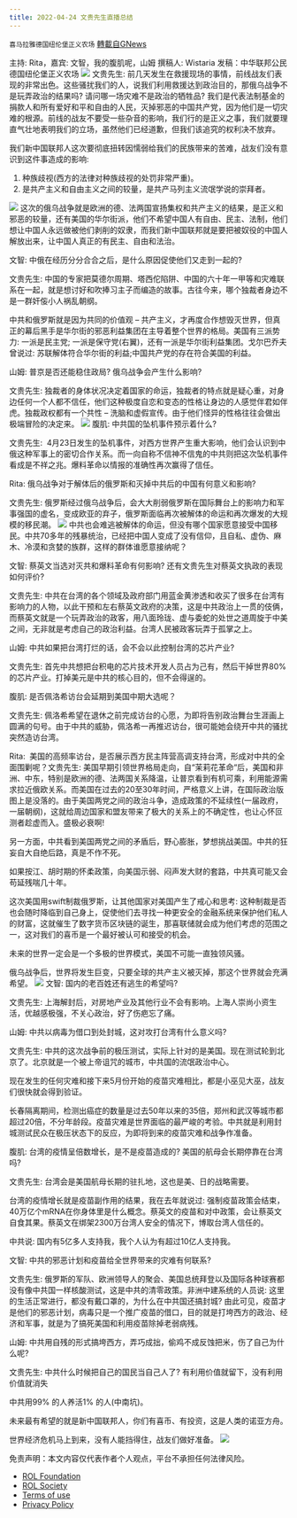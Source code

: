 ```yaml
---
title: 2022-04-24 文贵先生直播总结
---
```

`喜马拉雅德国纽伦堡正义农场` [轉載自GNews](https://gnews.org/zh-hans/2447170/)

主持: Rita，嘉宾: 文智，我的腹肌呢，山姆
撰稿人: Wistaria
发稿：中华联邦公民
德国纽伦堡正义农场
 ![](https://assets.gnews.org/wp-content/uploads/2022/05/0501-3.jpg) 
文贵先生: 前几天发生在救援现场的事情，前线战友们表现的非常出色。这些骚扰我们的人，说我们利用救援达到政治目的，那俄乌战争不是玩弄政治的结果吗? 请问哪一场灾难不是政治的牺牲品? 我们是代表法制基金的捐款人和所有爱好和平和自由的人民，灭掉邪恶的中国共产党，因为他们是一切灾难的根源。前线的战友不要受一些杂音的影响，我们行的是正义之事，我们就要理直气壮地表明我们的立场，虽然他们已经道歉，但我们该追究的权利决不放弃。
 
我们新中国联邦人这次要彻底扭转因懦弱给我们的民族带来的苦难，战友们没有意识到这件事造成的影响:
 
1. 种族歧视(西方的法律对种族歧视的处罚非常严重)。
2. 是共产主义和自由主义之间的较量，是共产马列主义流氓学说的崇拜者。

 ![](https://assets.gnews.org/wp-content/uploads/2022/05/0501-5.jpg) 
这次的俄乌战争就是欧洲的德、法两国宣扬集权和共产主义的结果，是正义和邪恶的较量，还有美国的华尔街派，他们不希望中国人有自由、民主、法制，他们想让中国人永远做被他们剥削的奴隶，而我们新中国联邦就是要把被奴役的中国人解放出来，让中国人真正的有民主、自由和法治。
 
文智: 中俄在经历分分合合之后，是什么原因促使他们又走到一起的?
 
文贵先生: 中国的专家把莫德尔周期、塔西佗陷阱、中国的六十年一甲等和灾难联系在一起，就是想讨好和吹捧习主子而编造的故事。古往今来，哪个独裁者身边不是一群奸侫小人祸乱朝纲。
 
中共和俄罗斯就是因为共同的价值观 – 共产主义，才再度合作想毁灭世界，但真正的幕后黑手是华尔街的邪恶利益集团在主导着整个世界的格局。美国有三派势力: 一派是民主党; 一派是保守党(右翼)，还有一派是华尔街利益集团。戈尔巴乔夫曾说过: 苏联解体符合华尔街的利益;中国共产党的存在符合美国的利益。
 
山姆: 普京是否还能稳住政局? 俄乌战争会产生什么影响?
 
文贵先生: 独裁者的身体状况决定着国家的命运，独裁者的特点就是疑心重，对身边任何一个人都不信任，他们这种极度自恋和变态的性格让身边的人感觉伴君如伴虎。独裁政权都有一个共性 – 洗脑和虚假宣传。由于他们怪异的性格往往会做出极端冒险的决定来。
 ![](https://assets.gnews.org/wp-content/uploads/2022/05/0501-8.jpg) 
腹肌: 中共国的坠机事件预示着什么?
 
文贵先生:  4月23日发生的坠机事件，对西方世界产生重大影响，他们会认识到中俄这种军事上的密切合作关系。而一向自称不信神不信鬼的中共则把这次坠机事件看成是不祥之兆。爆料革命以情报的准确性再次赢得了信任。
 
Rita: 俄乌战争对于解体后的俄罗斯和灭掉中共后的中国有何意义和影响?
 
文贵先生: 俄罗斯经过俄乌战争后，会大大削弱俄罗斯在国际舞台上的影响力和军事强国的虚名，变成欧亚的弃子，俄罗斯面临再次被解体的命运和再次爆发的大规模的移民潮。
 ![](https://assets.gnews.org/wp-content/uploads/2022/05/0501-7.jpg) 
中共也会难逃被解体的命运，但没有哪个国家愿意接受中国移民。中共70多年的残暴统治，已经把中国人变成了没有信仰，且自私、虚伪、麻木、冷漠和贪婪的族群，这样的群体谁愿意接纳呢？
 
文智: 蔡英文当选对灭共和爆料革命有何影响? 还有文贵先生对蔡英文执政的表现如何评价?
 
文贵先生: 中共在台湾的各个领域及政府部门用蓝金黄渗透和收买了很多在台湾有影响力的人物，以此干预和左右蔡英文政府的决策，这是中共政治上一贯的伎俩，而蔡英文就是一个玩弄政治的政客，用八面玲珑、虚与委蛇的处世之道周旋于中美之间，无非就是考虑自己的政治利益。台湾人民被政客玩弄于孤掌之上。
 
山姆: 中共如果把台湾打烂的话，会不会以此控制台湾的芯片产业?
 
文贵先生: 首先中共想把台积电的芯片技术开发人员占为己有，然后干掉世界80% 的芯片产业。打掉美元是中共的核心目的，但不会得逞的。
 
腹肌: 是否佩洛希访台会延期到美国中期大选呢？
 
文贵先生: 佩洛希希望在退休之前完成访台的心愿，为即将告别政治舞台生涯画上圆满的句号。由于中共的威胁，佩洛希一再推迟访台，很可能她会绕开中共的骚扰突然造访台湾。
 
Rita:  美国的高频率访台，是否展示西方民主阵营高调支持台湾，形成对中共的全面围剿呢？文贵先生: 美国早期引领世界格局走向，自“茉莉花革命“后，美国和非洲、中东，特别是欧洲的德、法两国关系降温，让普京看到有机可乘，利用能源需求拉近俄欧关系。而美国在过去的20至30年时间，严格意义上讲，在国际政治版图上是没落的。由于美国两党之间的政治斗争，造成政策的不延续性(一届政府，一届朝纲)，这就给周边国家和盟友带来了极大的关系上的不确定性，也让心怀叵测者趁虚而入。盛极必衰啊!
 
另一方面，中共看到美国两党之间的矛盾后，野心膨胀，梦想挑战美国。中共的狂妄自大自绝后路，真是不作不死。
 
如果按江、胡时期的怀柔政策，向美国示弱、闷声发大财的套路，中共真可能又会苟延残喘几十年。
 
这次美国用swift制裁俄罗斯，让其他国家对美国产生了戒心和思考: 这种制裁是否也会随时降临到自己身上，促使他们去寻找一种更安全的金融系统来保护他们私人的财富，这就催生了数字货币区块链的诞生，那喜联储就会成为他们考虑的范围之一，这对我们的喜币是一个最好被认可和接受的机会。
 
未来的世界一定会是一个多极的世界模式，美国不可能一直独领风骚。
 
俄乌战争后，世界将发生巨变，只要全球的共产主义被灭掉，那这个世界就会充满希望。
 ![](https://assets.gnews.org/wp-content/uploads/2022/05/0501-6.jpg) 
文智: 国内的老百姓还有逃生的希望吗?
 
文贵先生: 上海解封后，对房地产业及其他行业不会有影响。上海人崇尚小资生活，优越感极强，不关心政治，好了伤疤忘了痛。
 
山姆: 中共以病毒为借口到处封城，这对攻打台湾有什么意义吗?
 
文贵先生: 中共的这次战争前的极压测试，实际上针对的是美国。现在测试轮到北京了。北京就是一个被上帝诅咒的城市，中共国的流氓政治中心。
 
现在发生的任何灾难和接下来5月份开始的疫苗灾难相比，都是小巫见大巫，战友们很快就会得到验证。
 
长春隔离期间，检测出癌症的数量是过去50年以来的35倍，郑州和武汉等城市都超过20倍，不分年龄段。疫苗灾难是世界面临的最严峻的考验。中共就是利用封城测试民众在极压状态下的反应，为即将到来的疫苗灾难和战争作准备。
 
腹肌: 台湾的疫情呈倍数增长，是不是疫苗造成的? 美国的航母会长期停靠在台湾吗?
 
文贵先生: 台湾会是美国航母长期的驻扎地，这也是美、日的战略需要。
 
台湾的疫情增长就是疫苗副作用的结果，我在去年就说过: 强制疫苗政策会结束，40万亿个mRNA在你身体里是什么概念。蔡英文的疫苗和对中政策，会让蔡英文自食其果。蔡英文在绑架2300万台湾人安全的情况下，博取台湾人信任的。
 
中共说: 国内有5亿多人支持我，我个人认为有超过10亿人支持我。
 
文智: 中共的邪恶计划和疫苗给全世界带来的灾难有何联系?
 
文贵先生: 俄罗斯的军队、欧洲领导人的聚会、美国总统拜登以及国际各种球赛都没有像中共国一样核酸测试，这是中共的清零政策。非洲中建系统的人员说: 这里的生活正常进行，都没有戴口罩的，为什么在中共国还搞封城? 由此可见，疫苗才是他们的邪恶计划，病毒只是一个推广疫苗的借口，目的就是打垮西方的政治、经济和军事，就是为了搞死美国和利用疫苗除掉老弱病残。
 
山姆: 中共用自残的形式搞垮西方，弄巧成拙，偷鸡不成反蚀把米，伤了自己为什么呢?
 
文贵先生: 中共什么时候把自己的国民当自己人了? 有利用价值就留下，没有利用价值就消失
 
中共用99% 的人养活1% 的人(中南坑)。
 
未来最有希望的就是新中国联邦人，你们有喜币、有投资，这是人类的诺亚方舟。
 
世界经济危机马上到来，没有人能挡得住，战友们做好准备。
 ![](https://assets.gnews.org/wp-content/uploads/2022/04/德农二维码-1.png) 

免责声明：本文内容仅代表作者个人观点，平台不承担任何法律风险。
  
- [ROL Foundation](https://rolfoundation.org/)
- [ROL Society](https://rolsociety.org/)
- [Terms of use](https://gnews.org/terms-of-use-3/)
- [Privacy Policy](https://gnews.org/privacy-policy/)
